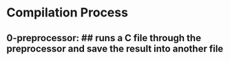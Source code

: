 # Compilation Process
## 0-preprocessor: \## runs a C file through the preprocessor and save the result into another file
